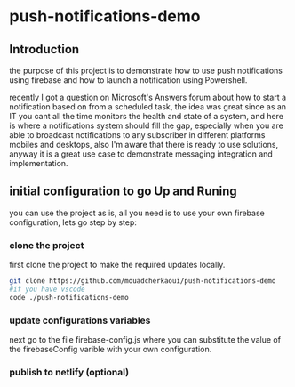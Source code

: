 # push-notifications-demo

## Introduction

the purpose of this project is to demonstrate how to use push notifications using firebase and how to launch a notification using Powershell.

recently I got a question on Microsoft's Answers forum about how to start a notification based on from a scheduled task, the idea was great since as an IT you cant all the time monitors the health and state of a system, and here is where a notifications system should fill the gap, especially when you are able to broadcast notifications to any subscriber in different platforms mobiles and desktops, also I'm aware that there is ready to use solutions, anyway it is a great use case to demonstrate messaging integration and implementation.

## initial configuration to go Up and Runing

you can use the project as is, all you need is to use your own firebase configuration, lets go step by step:

### clone the project

first clone the project to make the required updates locally.

```bash
git clone https://github.com/mouadcherkaoui/push-notifications-demo
#if you have vscode
code ./push-notifications-demo
```

### update configurations variables

next go to the file firebase-config.js where you can substitute the value of the firebaseConfig varible with your own configuration.

### publish to netlify (optional)
